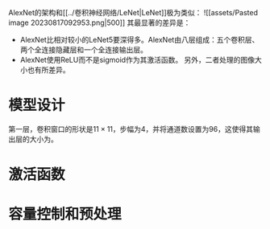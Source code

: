 AlexNet的架构和[[../卷积神经网络/LeNet|LeNet]]极为类似：
![[assets/Pasted image 20230817092953.png|500]]
其最显著的差异是：
- AlexNet比相对较小的LeNet5要深得多。AlexNet由八层组成：五个卷积层、两个全连接隐藏层和一个全连接输出层。
- AlexNet使用ReLU而不是sigmoid作为其激活函数。
另外，二者处理的图像大小也有所差异。

# 模型设计
第一层，卷积窗口的形状是$11 \times 11$，步幅为4，并将通道数设置为96，这使得其输出层的大小为。
# 激活函数
# 容量控制和预处理